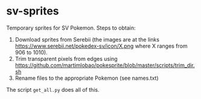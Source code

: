 # sv-sprites

Temporary sprites for SV Pokemon. Steps to obtain:

1. Download sprites from Serebii (the images are at the links https://www.serebii.net/pokedex-sv/icon/X.png where X ranges from 906 to 1010).
2. Trim transparent pixels from edges using https://github.com/martimlobao/pokesprite/blob/master/scripts/trim_dir.sh
3. Rename files to the appropriate Pokemon (see names.txt)

The script `get_all.py` does all of this.
